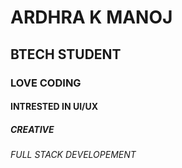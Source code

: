 # ARDHRA K MANOJ
## BTECH STUDENT
### LOVE CODING
#### INTRESTED IN UI/UX
##### CREATIVE
###### FULL STACK DEVELOPEMENT
